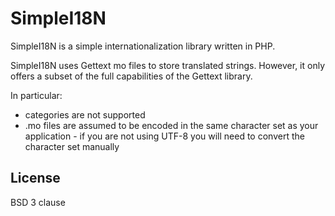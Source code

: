 # SimpleI18N

SimpleI18N is a simple internationalization library written in PHP.

SimpleI18N uses Gettext mo files to store translated strings.  However, it
only offers a subset of the full capabilities of the Gettext library.

In particular:

- categories are not supported
- .mo files are assumed to be encoded in the same character set as your
  application - if you are not using UTF-8 you will need to convert the
  character set manually

## License

BSD 3 clause